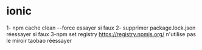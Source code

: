# ionic

1- npm cache clean --force
essayer
si faux
2- supprimer package.lock.json
réessayer
si faux
3-npm set registry https://registry.npmjs.org/ n'utilise pas le miroir taobao
réessayer
